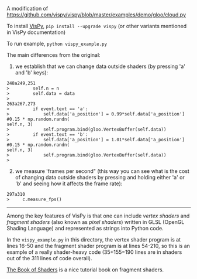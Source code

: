 A modification of https://github.com/vispy/vispy/blob/master/examples/demo/gloo/cloud.py

To install [VisPy](http://vispy.org/), `pip install --upgrade vispy` (or other variants mentioned in VisPy documentation)

To run example, `python vispy_example.py`

The main differences from the original:

1) we establish that we can change data outside shaders (by pressing 'a' and 'b' keys):

```
248a249,251
>         self.n = n
>         self.data = data
>
263a267,273
>         if event.text == 'a':
>             self.data['a_position'] = 0.99*self.data['a_position']  #0.15 * np.random.randn(                                                                                 self.n, 3)
>             self.program.bind(gloo.VertexBuffer(self.data))
>         if event.text == 'b':
>             self.data['a_position'] = 1.01*self.data['a_position']  #0.15 * np.random.randn(                                                                                 self.n, 3)
>             self.program.bind(gloo.VertexBuffer(self.data))
>
```

2) we measure 'frames per second" (this way you can see what is the cost of changing data outside shaders by pressing and holding either 'a' or 'b' and seeing how it affects the frame rate): 

```
297a310
>     c.measure_fps()
```

***

Among the key features of VisPy is that one can include _vertex shaders_ and _fragment shaders_ (also known as _pixel shaders_)  written in GLSL (OpenGL Shading Language) and represented as strings into Python code. 

In the `vispy_example.py` in this directory, the vertex shader program is at lines 16-50 and the fragment shader program is at lines 54-210, so this is an example of a really shader-heavy code (35+155=190 lines are in shaders out of the 311 lines of code overall).

[The Book of Shaders](https://thebookofshaders.com/) is a nice tutorial book on fragment shaders.
